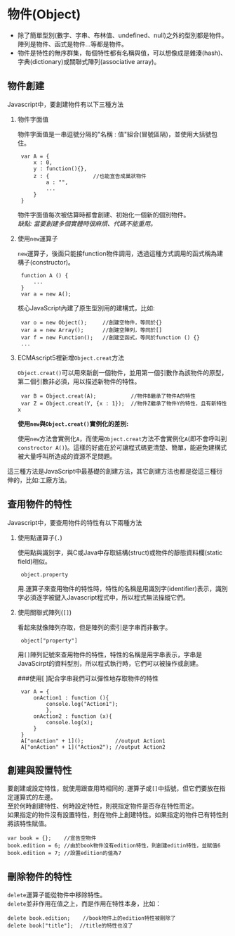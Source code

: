 # 物件(Object)

+ 除了簡單型別(數字、字串、布林值、undefined、null)之外的型別都是物件。陣列是物件、函式是物件...等都是物件。<br />
+ 物件是特性的無序群集，每個特性都有名稱與值，可以想像成是雜湊(hash)、字典(dictionary)或關聯式陣列(associative array)。

## 物件創建

Javascript中，要創建物件有以下三種方法<br />

1. 物件字面值

	物件字面值是一串逗號分隔的"名稱 : 值"組合(冒號區隔)，並使用大括號包住。

		var A = {
			x : 0,
			y : function(){},
			z : {              //也能宣告成巢狀物件
				a : "",
				...
			}
		}

	物件字面值每次被估算時都會創建、初始化一個新的個別物件。<br />
	*缺點: 當要創建多個實體時很麻煩、代碼不能重用。*<br />

2. 使用`new`運算子

	`new`運算子，後面只能接function物件調用，透過這種方式調用的函式稱為建構子(constructor)。<br />

		function A () {
			...
		}
		var a = new A();

	核心JavaScript內建了原生型別用的建構式，比如:

		var o = new Object();     //創建空物件，等同於{}
		var a = new Array();      //創建空陣列，等同於[]
		var f = new Function();   //創建空函式，等同於function () {}
		...

3. ECMAscript5裡新增`Object.creat`方法

	`Object.creat()`可以用來新創一個物件，並用第一個引數作為該物件的原型，第二個引數非必須，用以描述新物件的特性。<br />

		var B = Object.creat(A);           //物件B繼承了物件A的特性
		var Z = Object.creat(Y, {x : 1});  //物件Z繼承了物件Y的特性，且有新特性x

	**使用`new`與`Object.creat()`實例化的差別:**

	使用`new`方法會實例化`A`，而使用`Object.creat`方法不會實例化`A`(即不會呼叫到`constroctor A()`)。這樣的好處在於可讓程式碼更清楚、簡單，能避免建構式被大量呼叫所造成的資源不足問題。


這三種方法是JavaScript中最基礎的創建方法，其它創建方法也都是從這三種衍伸的，比如:工廠方法。

## 查用物件的特性

Javascript中，要查用物件的特性有以下兩種方法<br />

1. 使用點運算子(`.`)

	使用點與識別字，與C或Java中存取結構(struct)或物件的靜態資料欄(static field)相似。

		object.property

	用.運算子來查用物件的特性時，特性的名稱是用識別字(identifier)表示，識別字必須逐字被鍵入Javascript程式中，所以程式無法操縱它們。<br />

2. 使用關聯式陣列(`[]`)

	看起來就像陣列存取，但是陣列的索引是字串而非數字。

		object["property"]

	用`[]`陣列記號來查用物件的特性，特性的名稱是用字串表示，字串是JavaScirpt的資料型別，所以程式執行時，它們可以被操作或創建。

	###使用[ ]配合字串我們可以彈性地存取物件的特性

		var A = {
			onAction1 : function (){
				console.log("Action1");
				},
			onAction2 : function (x){
				console.log(x);
			}
		}
		A["onAction" + 1]();          //output Action1
		A["onAction" + 1]("Action2"); //output Action2

## 創建與設置特性

要創建或設定特性，就使用跟查用時相同的`.`運算子或`[]`中括號，但它們要放在指定運算式的左邊。<br />
至於何時創建特性、何時設定特性，則視指定物件是否存在特性而定。<br />
如果指定的物件沒有設置特性，則在物件上創建特性。如果指定的物件已有特性則將該特性賦值。

	var book = {};    //宣告空物件
	book.edition = 6; //由於book物件沒有edition特性，則創建editin特性，並賦值6
	book.edition = 7; //設置edition的值為7

## 刪除物件的特性

`delete`運算子能從物件中移除特性。<br />
`delete`並非作用在值之上，而是作用在特性本身，比如：
	
	delete book.edition;    //book物件上的edition特性被刪除了
	delete book["title"];  //title的特性也沒了

